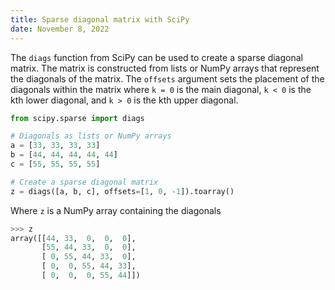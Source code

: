 ```yaml
---
title: Sparse diagonal matrix with SciPy
date: November 8, 2022
---
```


The `diags` function from SciPy can be used to create a sparse diagonal matrix. The matrix is constructed from lists or NumPy arrays that represent the diagonals of the matrix. The `offsets` argument sets the placement of the diagonals within the matrix where `k = 0` is the main diagonal, `k < 0` is the kth lower diagonal, and `k > 0` is the kth upper diagonal.

```python
from scipy.sparse import diags

# Diagonals as lists or NumPy arrays
a = [33, 33, 33, 33]
b = [44, 44, 44, 44, 44]
c = [55, 55, 55, 55]

# Create a sparse diagonal matrix
z = diags([a, b, c], offsets=[1, 0, -1]).toarray()
```

Where `z` is a NumPy array containing the diagonals

```python
>>> z
array([[44, 33,  0,  0,  0],
       [55, 44, 33,  0,  0],
       [ 0, 55, 44, 33,  0],
       [ 0,  0, 55, 44, 33],
       [ 0,  0,  0, 55, 44]])
```
